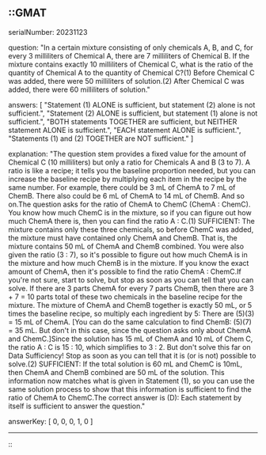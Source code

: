 ::GMAT
---


serialNumber: 20231123

question: "In a certain mixture consisting of only chemicals A, B, and C, for every 3 milliliters of Chemical A, there are 7 milliliters of Chemical B. If the mixture contains exactly 10 milliliters of Chemical C, what is the ratio of the quantity of Chemical A to the quantity of Chemical C?(1) Before Chemical C was added, there were 50 milliliters of solution.(2) After Chemical C was added, there were 60 milliliters of solution."

answers: [
  "Statement (1) ALONE is sufficient, but statement (2) alone is not sufficient.",
  "Statement (2) ALONE is sufficient, but statement (1) alone is not sufficient.",
  "BOTH statements TOGETHER are sufficient, but NEITHER statement ALONE is sufficient.",
  "EACH statement ALONE is sufficient.",
  "Statements (1) and (2) TOGETHER are NOT sufficient."
]

explanation: "The question stem provides a fixed value for the amount of Chemical C (10 milliliters) but only a ratio for Chemicals A and B (3 to 7). A ratio is like a recipe; it tells you the baseline proportion needed, but you can increase the baseline recipe by multiplying each item in the recipe by the same number. For example, there could be 3 mL of ChemA to 7 mL of ChemB. There also could be 6 mL of ChemA to 14 mL of ChemB. And so on.The question asks for the ratio of ChemA to ChemC (ChemA : ChemC). You know how much ChemC is in the mixture, so if you can figure out how much ChemA there is, then you can find the ratio A : C.(1) SUFFICIENT: The mixture contains only these three chemicals, so before ChemC was added, the mixture must have contained only ChemA and ChemB. That is, the mixture contains 50 mL of ChemA and ChemB combined. You were also given the ratio (3 : 7), so it's possible to figure out how much ChemA is in the mixture and how much ChemB is in the mixture. If you know the exact amount of ChemA, then it's possible to find the ratio ChemA : ChemC.If you're not sure, start to solve, but stop as soon as you can tell that you can solve. If there are 3 parts ChemA for every 7 parts ChemB, then there are 3 + 7 = 10 parts total of these two chemicals in the baseline recipe for the mixture. The mixture of ChemA and ChemB together is exactly 50 mL, or 5 times the baseline recipe, so multiply each ingredient by 5: There are (5)(3) = 15 mL of ChemA. [You can do the same calculation to find ChemB: (5)(7) = 35 mL. But don't in this case, since the question asks only about ChemA and ChemC.]Since the solution has 15 mL of ChemA and 10 mL of Chem C, the ratio A : C is 15 : 10, which simplifies to 3 : 2. But don't solve this far on Data Sufficiency! Stop as soon as you can tell that it is (or is not) possible to solve.(2) SUFFICIENT: If the total solution is 60 mL and ChemC is 10mL, then ChemA and ChemB combined are 50 mL of the solution. This information now matches what is given in Statement (1), so you can use the same solution process to show that this information is sufficient to find the ratio of ChemA to ChemC.The correct answer is (D): Each statement by itself is sufficient to answer the question."

answerKey: [
  0, 
  0, 
  0, 
  1, 
  0
]



---
::